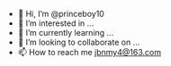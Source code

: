 - 👋 Hi, I’m @princeboy10
- 👀 I’m interested in ...
- 🌱 I’m currently learning ...
- 💞️ I’m looking to collaborate on ...
- 📫 How to reach me jbnmy4@163.com

<!---
princeboy10/princeboy10 is a ✨ special ✨ repository because its `README.md` (this file) appears on your GitHub profile.
You can click the Preview link to take a look at your changes.
--->
